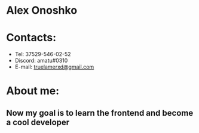 # Alex Onoshko

# Contacts:
* Tel: 37529-546-02-52
* Discord: amatu#0310
* E-mail: truelamerxd@gmail.com

# About me:
## Now my goal is to learn the frontend and become a cool developer

